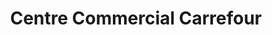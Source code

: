 ---
title: "Centre Commercial Carrefour"
url: /saint-herblain/centre-commercial-carrefour/
shop: Einkaufszentrum
---